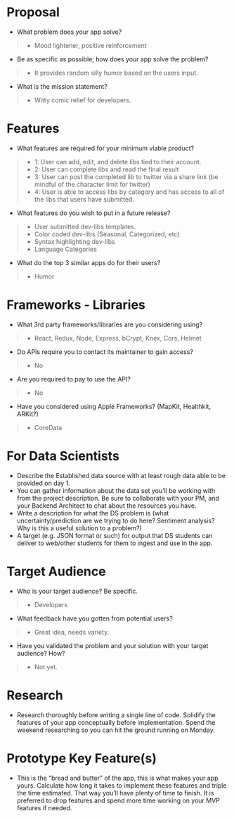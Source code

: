 # Proposal

* What problem does your app solve?
> - Mood lightener, positive reinforcement

* Be as specific as possible; how does your app solve the problem?
> - It provides random silly humor based on the users input.

* What is the mission statement?
> - Witty comic relief for developers.


# Features

* What features are required for your minimum viable product?
> - 1: User can add, edit, and delete libs tied to their account.
> - 2: User can complete libs and read the final result
> - 3: User can post the completed lib to twitter via a share link (be mindful of the character limit for twitter)
> - 4: User is able to access libs by category and has access to all of the libs that users have submitted.

* What features do you wish to put in a future release?
> - User submitted dev-libs templates.
> - Color coded dev-libs (Seasonal, Categorized, etc)
> - Syntax highlighting dev-libs
> - Language Categories

* What do the top 3 similar apps do for their users?
> - Humor


# Frameworks - Libraries

* What 3rd party frameworks/libraries are you considering using?
> - React, Redux, Node, Express, bCrypt, Knex, Cors, Helmet

* Do APIs require you to contact its maintainer to gain access?
> - No

* Are you required to pay to use the API?
> - No

* Have you considered using Apple Frameworks? (MapKit, Healthkit, ARKit?)
> - CoreData


# For Data Scientists

* Describe the Established data source with at least rough data able to be provided on day 1. 
* You can gather information about the data set you’ll be working with from the project description. Be sure to collaborate with your PM, and your Backend Architect to chat about the resources you have.
* Write a description for what the DS problem is (what uncertainty/prediction are we trying to do here? Sentiment analysis? Why is this a useful solution to a problem?)
* A target (e.g. JSON format or such) for output that DS students can deliver to web/other students for them to ingest and use in the app.


# Target Audience

* Who is your target audience? Be specific.
> - Developers

* What feedback have you gotten from potential users?
> - Great idea, needs variety.

* Have you validated the problem and your solution with your target audience? How?
> - Not yet.


# Research

* Research thoroughly before writing a single line of code. Solidify the features of your app conceptually before implementation. Spend the weekend researching so you can hit the ground running on Monday.


# Prototype Key Feature(s)

* This is the “bread and butter” of the app, this is what makes your app yours. Calculate how long it takes to implement these features and triple the time estimated. That way you’ll have plenty of time to finish. It is preferred to drop features and spend more time working on your MVP features if needed.
